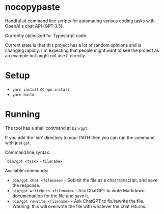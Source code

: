 
# nocopypaste #

Handful of command line scripts for automating various coding tasks with OpenAI's chat API (GPT 3.5).

Currently optimized for Typescript code.

Current state is that this project has a lot of random opinions and is changing rapidly. I'm expecting
that people might want to see the project as an example but might not use it directly.

# Setup #

 - `yarn install` or `npm install`
 - `yarn build`

# Running #

The tool has a shell command at `bin/gpt`.

If you add the 'bin' directory to your PATH then you can run the command with just `gpt`.

Command line syntax:

    `bin/gpt <task> <filename>`

Available commands:

 - `bin/gpt chat <filename>` - Submit the file as a chat transcript, and save the response.
 - `bin/gpt writeDocs <filename>` - Ask ChatGPT to write Markdown documentation for the file and save it.
 - `bin/gpt rewrite <filename>` - Ask ChatGPT to fix/rewrite the file. Warning: this will overwrite the file with whatever the chat returns.



